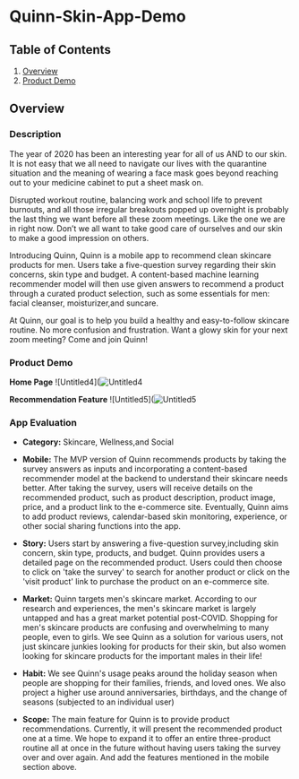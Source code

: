 # Quinn-Skin-App-Demo

## Table of Contents
1. [Overview](#Overview)
1. [Product Demo](#Product-Demo)


## Overview
### Description

The year of 2020 has been an interesting year for all of us AND to our skin. It is not easy that we all need to navigate our lives with the quarantine situation and the meaning of wearing a face mask goes beyond reaching out to your medicine cabinet to put a sheet mask on. 

Disrupted workout routine, balancing work and school life to prevent burnouts, and all those irregular breakouts popped up overnight is probably the last thing we want before all these zoom meetings. Like the one we are in right now. Don’t we all want to take good care of ourselves and our skin to make a good impression on others.

Introducing Quinn, Quinn is a mobile app to recommend clean skincare products for men. Users take a five-question survey regarding their skin concerns, skin type and budget. A content-based machine learning recommender model will then use given answers to recommend a product through a curated product selection, such as some essentials for men: facial cleanser, moisturizer,and suncare.

At Quinn, our goal is to help you build a healthy and easy-to-follow skincare routine. No more confusion and frustration. Want a glowy skin for your next zoom meeting? Come and join Quinn!

### Product Demo

**Home Page**
![Untitled4](![Untitled4](https://user-images.githubusercontent.com/40009989/118312436-56073c00-b4bf-11eb-99e5-6b0d0c2fff37.gif)

**Recommendation Feature**
![Untitled5](![Untitled5](https://user-images.githubusercontent.com/40009989/118312473-67e8df00-b4bf-11eb-89f3-ebed2b4d9166.gif)

### App Evaluation
- **Category:** Skincare, Wellness,and Social
- **Mobile:** The MVP version of Quinn recommends products by taking the survey answers as inputs and incorporating a content-based recommender model at the backend to understand their skincare needs better. After taking the survey, users will receive details on the recommended product, such as product description, product image, price, and a product link to the e-commerce site. Eventually, Quinn aims to add product reviews, calendar-based skin monitoring, experience, or other social sharing functions into the app.

- **Story:** Users start by answering a five-question survey,including skin concern, skin type, products, and budget. Quinn provides users a detailed page on the recommended product. Users could then choose to click on 'take the survey' to search for another product or click on the 'visit product' link to purchase the product on an e-commerce site.

- **Market:** Quinn targets men's skincare market. According to our research and experiences, the men's skincare market is largely untapped and has a great market potential post-COVID. Shopping for men's skincare products are confusing and overwhelming to many people, even to girls. We see Quinn as a solution for various users, not just skincare junkies looking for products for their skin, but also women looking for skincare products for the important males in their life!

- **Habit:** We see Quinn's usage peaks around the holiday season when people are shopping for their families, friends, and loved ones. We also project a higher use around anniversaries, birthdays, and the change of seasons (subjected to an individual user)

- **Scope:** The main feature for Quinn is to provide product recommendations. Currently, it will present the recommended product one at a time. We hope to expand it to offer an entire three-product routine all at once in the future without having users taking the survey over and over again. And add the features mentioned in the mobile section above. 
